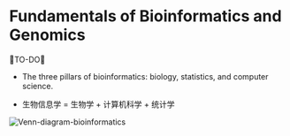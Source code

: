 # Fundamentals of Bioinformatics and Genomics

🐘TO-DO🐘

* The three pillars of bioinformatics: biology, statistics, and computer science.

* 生物信息学 = 生物学 + 计算机科学 + 统计学


![Venn-diagram-bioinformatics](https://raw.githubusercontent.com/adong77/bigbook/master/imageBed/Venn-diagram-bioinformatics.png)

